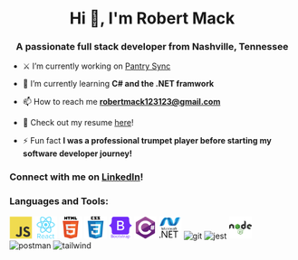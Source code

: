 <h1 align="center">Hi 👋, I'm Robert Mack</h1>
<h3 align="center">A passionate full stack developer from Nashville, Tennessee</h3>

- ⚔️ I’m currently working on [Pantry Sync](https://github.com/Robmack123/PantryTracker)

- 🌱 I’m currently learning **C# and the .NET framwork**

- 📫 How to reach me **robertmack123123@gmail.com**

- 📄 Check out my resume [here](https://drive.google.com/file/d/1WToOm0FZ_aO-si4UQ-JoT0w64N3PAK3x/view?usp=sharing)!

- ⚡ Fun fact **I was a professional trumpet player before starting my software developer journey!**

<h3 align="left">
  Connect with me on <a href="https://www.linkedin.com/in/robert--mack/" target="_blank">LinkedIn</a>!
</h3>
<p align="left">
</p>

<h3 align="left">Languages and Tools:</h3>
<p align="left">
  
  
  <img src="https://raw.githubusercontent.com/devicons/devicon/master/icons/javascript/javascript-original.svg" alt="javascript" width="40" height="40"/> 
  <img src="https://raw.githubusercontent.com/devicons/devicon/master/icons/react/react-original-wordmark.svg" alt="react" width="40" height="40"/>
  <img src="https://raw.githubusercontent.com/devicons/devicon/master/icons/html5/html5-original-wordmark.svg" alt="html5" width="40" height="40"/>
  <img src="https://raw.githubusercontent.com/devicons/devicon/master/icons/css3/css3-original-wordmark.svg" alt="css3" width="40" height="40"/>
  <img src="https://raw.githubusercontent.com/devicons/devicon/master/icons/bootstrap/bootstrap-plain-wordmark.svg" alt="bootstrap" width="40" height="40"/>
  <img src="https://raw.githubusercontent.com/devicons/devicon/master/icons/csharp/csharp-original.svg" alt="csharp" width="40" height="40"/>
  <img src="https://raw.githubusercontent.com/devicons/devicon/master/icons/dot-net/dot-net-original-wordmark.svg" alt="dotnet" width="40" height="40"/>
  <img src="https://www.vectorlogo.zone/logos/git-scm/git-scm-icon.svg" alt="git" width="40" height="40"/>
  <img src="https://www.vectorlogo.zone/logos/jestjsio/jestjsio-icon.svg" alt="jest" width="40" height="40"/>
  <img src="https://raw.githubusercontent.com/devicons/devicon/master/icons/nodejs/nodejs-original-wordmark.svg" alt="nodejs" width="40" height="40"/>
  <img src="https://www.vectorlogo.zone/logos/getpostman/getpostman-icon.svg" alt="postman" width="40" height="40"/>
  <img src="https://www.vectorlogo.zone/logos/tailwindcss/tailwindcss-icon.svg" alt="tailwind" width="40" height="40"/>
  </p>
